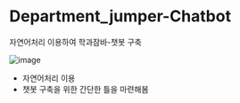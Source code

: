 # Department_jumper-Chatbot
자연어처리 이용하여 학과잠바-챗봇 구축

![image](https://user-images.githubusercontent.com/72932028/142945223-da5795a9-7bc6-48f1-b782-ad3c5ddadfcb.png)


* 자연어처리 이용
* 챗봇 구축을 위한 간단한 틀을 마련해봄
